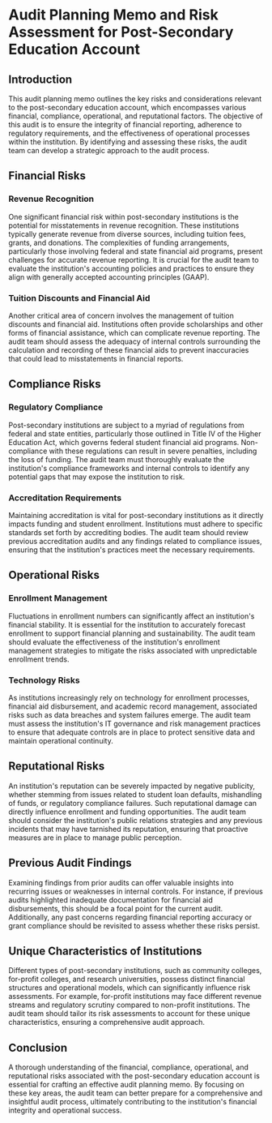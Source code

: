 # Audit Planning Memo and Risk Assessment for Post-Secondary Education Account

## Introduction

This audit planning memo outlines the key risks and considerations relevant to the post-secondary education account, which encompasses various financial, compliance, operational, and reputational factors. The objective of this audit is to ensure the integrity of financial reporting, adherence to regulatory requirements, and the effectiveness of operational processes within the institution. By identifying and assessing these risks, the audit team can develop a strategic approach to the audit process.

## Financial Risks

### Revenue Recognition

One significant financial risk within post-secondary institutions is the potential for misstatements in revenue recognition. These institutions typically generate revenue from diverse sources, including tuition fees, grants, and donations. The complexities of funding arrangements, particularly those involving federal and state financial aid programs, present challenges for accurate revenue reporting. It is crucial for the audit team to evaluate the institution's accounting policies and practices to ensure they align with generally accepted accounting principles (GAAP).

### Tuition Discounts and Financial Aid

Another critical area of concern involves the management of tuition discounts and financial aid. Institutions often provide scholarships and other forms of financial assistance, which can complicate revenue reporting. The audit team should assess the adequacy of internal controls surrounding the calculation and recording of these financial aids to prevent inaccuracies that could lead to misstatements in financial reports.

## Compliance Risks

### Regulatory Compliance

Post-secondary institutions are subject to a myriad of regulations from federal and state entities, particularly those outlined in Title IV of the Higher Education Act, which governs federal student financial aid programs. Non-compliance with these regulations can result in severe penalties, including the loss of funding. The audit team must thoroughly evaluate the institution's compliance frameworks and internal controls to identify any potential gaps that may expose the institution to risk.

### Accreditation Requirements

Maintaining accreditation is vital for post-secondary institutions as it directly impacts funding and student enrollment. Institutions must adhere to specific standards set forth by accrediting bodies. The audit team should review previous accreditation audits and any findings related to compliance issues, ensuring that the institution's practices meet the necessary requirements.

## Operational Risks

### Enrollment Management

Fluctuations in enrollment numbers can significantly affect an institution's financial stability. It is essential for the institution to accurately forecast enrollment to support financial planning and sustainability. The audit team should evaluate the effectiveness of the institution's enrollment management strategies to mitigate the risks associated with unpredictable enrollment trends.

### Technology Risks

As institutions increasingly rely on technology for enrollment processes, financial aid disbursement, and academic record management, associated risks such as data breaches and system failures emerge. The audit team must assess the institution's IT governance and risk management practices to ensure that adequate controls are in place to protect sensitive data and maintain operational continuity.

## Reputational Risks

An institution's reputation can be severely impacted by negative publicity, whether stemming from issues related to student loan defaults, mishandling of funds, or regulatory compliance failures. Such reputational damage can directly influence enrollment and funding opportunities. The audit team should consider the institution's public relations strategies and any previous incidents that may have tarnished its reputation, ensuring that proactive measures are in place to manage public perception.

## Previous Audit Findings

Examining findings from prior audits can offer valuable insights into recurring issues or weaknesses in internal controls. For instance, if previous audits highlighted inadequate documentation for financial aid disbursements, this should be a focal point for the current audit. Additionally, any past concerns regarding financial reporting accuracy or grant compliance should be revisited to assess whether these risks persist.

## Unique Characteristics of Institutions

Different types of post-secondary institutions, such as community colleges, for-profit colleges, and research universities, possess distinct financial structures and operational models, which can significantly influence risk assessments. For example, for-profit institutions may face different revenue streams and regulatory scrutiny compared to non-profit institutions. The audit team should tailor its risk assessments to account for these unique characteristics, ensuring a comprehensive audit approach.

## Conclusion

A thorough understanding of the financial, compliance, operational, and reputational risks associated with the post-secondary education account is essential for crafting an effective audit planning memo. By focusing on these key areas, the audit team can better prepare for a comprehensive and insightful audit process, ultimately contributing to the institution's financial integrity and operational success.